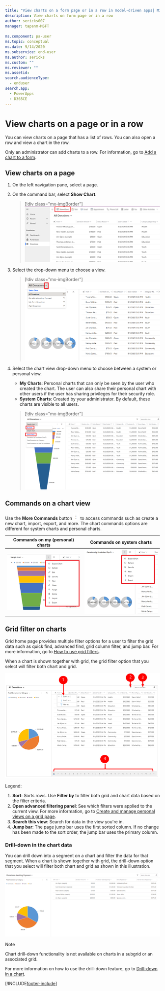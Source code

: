 ```yaml
---
title: "View charts on a form page or in a row in model-driven apps| MicrosoftDocs"
description: View charts on form page or in a row
author: sericks007
manager: tapanm-MSFT

ms.component: pa-user
ms.topic: conceptual
ms.date: 9/14/2020
ms.subservice: end-user
ms.author: sericks
ms.custom: ""
ms.reviewer: ""
ms.assetid: 
search.audienceType: 
  - enduser
search.app: 
  - PowerApps
  - D365CE
---
```

# View charts on a page or in a row 

You can view charts on a page that has a list of rows. You can also open a row and view a chart in the row. 

Only an administrator can add charts to a row. For information, go to [Add a chart to a form](../maker/model-driven-apps/add-chart-to-form.md).

## View charts on a page

1. On the left navigation pane, select a page.
2. On the command bar, select **Show Chart**.

   > [!div class="mx-imgBorder"]
   > ![Charts on a page.](media/show_chart.png "Show charts on a page") 

3. Select the drop-down menu to choose a view. 

   > [!div class="mx-imgBorder"]
   > ![Choose a view.](media/choose_view.png "Choose a view") 

4. Select the chart view drop-down menu to choose between a system or personal view. 

     - **My Charts**: Personal charts that can only be seen by the user who created the chart. The user can also share their personal chart with other users if the user has sharing privileges for their security role.
     - **System Charts**: Created by your administrator. By default, these charts are visible to all users. 

      > [!div class="mx-imgBorder"]
      > ![Choose between a system or personal chart view.](media/system_and_my_charts.png "Choose between a system or personal chart view") 

## Commands on a chart view

Use the **More Commands** button ![More commands button.](media/more_command_button_charts.png "More commands button")   to access commands such as create a new chart, import, export, and more. The chart commands options are different for system charts and personal charts.


| Commands on my (personal) charts  | Commands on system charts |
|---------|---------|
| ![Commands for a personal chart.](media/my_chart_commands.png "Commands for a personal chart")     |     ![Commands for a system chart.](media/system_chart_commands.png "Commands for a system chart")   |


## Grid filter on charts

Grid home page provides multiple filter options for a user to filter the grid data such as quick find, advanced find, grid column filter, and jump bar. For more information, go to [How to use grid filters](./grid-filters.md).

When a chart is shown together with grid, the grid filter option that you select will filter both chart and grid. 

![Grid filter for charts.](media/chart_grid_filters.png "Grid filters for charts")

Legend:

1. **Sort**: Sorts rows. Use **Filter by** to filter both grid and chart data based on the filter criteria.
2. **Open advanced filtering panel**: See which filters were applied to the current view. For more information, go to [Create and manage personal views on a grid page](./grid-filters-advanced.md).
3. **Search this view**: Search for data in the view you're in.
4. **Jump bar**: The page jump bar uses the first sorted column. If no change has been made to the sort order, the jump bar uses the primary column.

### Drill-down in the chart data

You can drill down into a segment on a chart and filter the data for that segment. When a chart is shown together with grid, the drill-down option that you select will filter both chart and grid as shown in this illustration. 

![Drill down into a chart.](media/drill-down.gif "This illustration shows how the chart drill-down feature works")

> [!NOTE]
> Chart drill-down functionality is not available on charts in a subgrid or an associated grid.

For more information on how to use the drill-down feature, go to [Drill-down in a chart](./track-your-progress-with-dashboard-and-charts.md#drill-down-in-a-chart).




[!INCLUDE[footer-include](../includes/footer-banner.md)]
